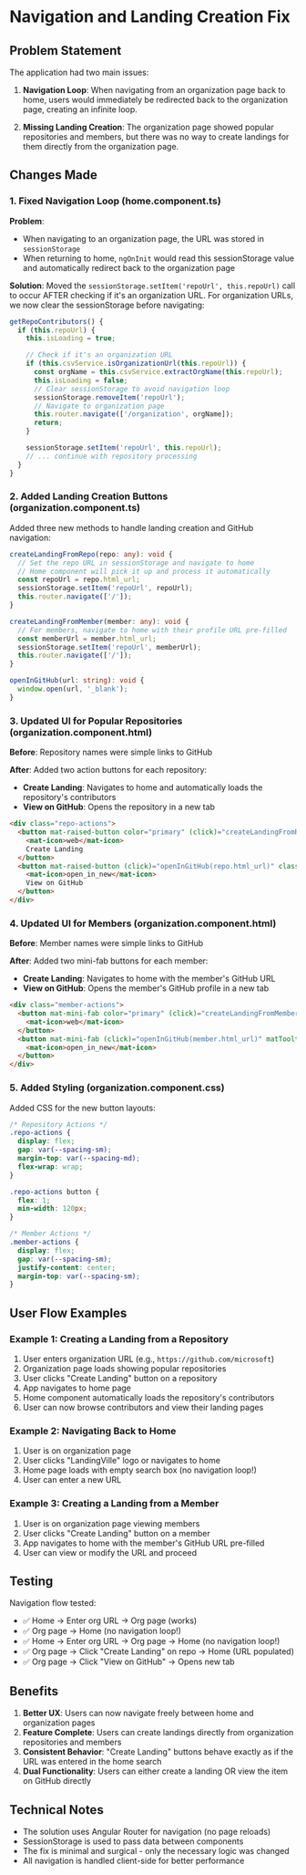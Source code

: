 # Navigation and Landing Creation Fix

## Problem Statement

The application had two main issues:

1. **Navigation Loop**: When navigating from an organization page back to home, users would immediately be redirected back to the organization page, creating an infinite loop.

2. **Missing Landing Creation**: The organization page showed popular repositories and members, but there was no way to create landings for them directly from the organization page.

## Changes Made

### 1. Fixed Navigation Loop (home.component.ts)

**Problem**: 
- When navigating to an organization page, the URL was stored in `sessionStorage`
- When returning to home, `ngOnInit` would read this sessionStorage value and automatically redirect back to the organization page

**Solution**:
Moved the `sessionStorage.setItem('repoUrl', this.repoUrl)` call to occur AFTER checking if it's an organization URL. For organization URLs, we now clear the sessionStorage before navigating:

```typescript
getRepoContributors() {
  if (this.repoUrl) {
    this.isLoading = true;

    // Check if it's an organization URL
    if (this.csvService.isOrganizationUrl(this.repoUrl)) {
      const orgName = this.csvService.extractOrgName(this.repoUrl);
      this.isLoading = false;
      // Clear sessionStorage to avoid navigation loop
      sessionStorage.removeItem('repoUrl');
      // Navigate to organization page
      this.router.navigate(['/organization', orgName]);
      return;
    }

    sessionStorage.setItem('repoUrl', this.repoUrl);
    // ... continue with repository processing
  }
}
```

### 2. Added Landing Creation Buttons (organization.component.ts)

Added three new methods to handle landing creation and GitHub navigation:

```typescript
createLandingFromRepo(repo: any): void {
  // Set the repo URL in sessionStorage and navigate to home
  // Home component will pick it up and process it automatically
  const repoUrl = repo.html_url;
  sessionStorage.setItem('repoUrl', repoUrl);
  this.router.navigate(['/']);
}

createLandingFromMember(member: any): void {
  // For members, navigate to home with their profile URL pre-filled
  const memberUrl = member.html_url;
  sessionStorage.setItem('repoUrl', memberUrl);
  this.router.navigate(['/']);
}

openInGitHub(url: string): void {
  window.open(url, '_blank');
}
```

### 3. Updated UI for Popular Repositories (organization.component.html)

**Before**: Repository names were simple links to GitHub

**After**: Added two action buttons for each repository:
- **Create Landing**: Navigates to home and automatically loads the repository's contributors
- **View on GitHub**: Opens the repository in a new tab

```html
<div class="repo-actions">
  <button mat-raised-button color="primary" (click)="createLandingFromRepo(repo)">
    <mat-icon>web</mat-icon>
    Create Landing
  </button>
  <button mat-raised-button (click)="openInGitHub(repo.html_url)" class="github-btn">
    <mat-icon>open_in_new</mat-icon>
    View on GitHub
  </button>
</div>
```

### 4. Updated UI for Members (organization.component.html)

**Before**: Member names were simple links to GitHub

**After**: Added two mini-fab buttons for each member:
- **Create Landing**: Navigates to home with the member's GitHub URL
- **View on GitHub**: Opens the member's GitHub profile in a new tab

```html
<div class="member-actions">
  <button mat-mini-fab color="primary" (click)="createLandingFromMember(member)" matTooltip="Create Landing">
    <mat-icon>web</mat-icon>
  </button>
  <button mat-mini-fab (click)="openInGitHub(member.html_url)" matTooltip="View on GitHub" class="github-btn">
    <mat-icon>open_in_new</mat-icon>
  </button>
</div>
```

### 5. Added Styling (organization.component.css)

Added CSS for the new button layouts:

```css
/* Repository Actions */
.repo-actions {
  display: flex;
  gap: var(--spacing-sm);
  margin-top: var(--spacing-md);
  flex-wrap: wrap;
}

.repo-actions button {
  flex: 1;
  min-width: 120px;
}

/* Member Actions */
.member-actions {
  display: flex;
  gap: var(--spacing-sm);
  justify-content: center;
  margin-top: var(--spacing-sm);
}
```

## User Flow Examples

### Example 1: Creating a Landing from a Repository

1. User enters organization URL (e.g., `https://github.com/microsoft`)
2. Organization page loads showing popular repositories
3. User clicks "Create Landing" button on a repository
4. App navigates to home page
5. Home component automatically loads the repository's contributors
6. User can now browse contributors and view their landing pages

### Example 2: Navigating Back to Home

1. User is on organization page
2. User clicks "LandingVille" logo or navigates to home
3. Home page loads with empty search box (no navigation loop!)
4. User can enter a new URL

### Example 3: Creating a Landing from a Member

1. User is on organization page viewing members
2. User clicks "Create Landing" button on a member
3. App navigates to home with the member's GitHub URL pre-filled
4. User can view or modify the URL and proceed

## Testing

Navigation flow tested:
- ✅ Home → Enter org URL → Org page (works)
- ✅ Org page → Home (no navigation loop!)
- ✅ Home → Enter org URL → Org page → Home (no navigation loop!)
- ✅ Org page → Click "Create Landing" on repo → Home (URL populated)
- ✅ Org page → Click "View on GitHub" → Opens new tab

## Benefits

1. **Better UX**: Users can now navigate freely between home and organization pages
2. **Feature Complete**: Users can create landings directly from organization repositories and members
3. **Consistent Behavior**: "Create Landing" buttons behave exactly as if the URL was entered in the home search
4. **Dual Functionality**: Users can either create a landing OR view the item on GitHub directly

## Technical Notes

- The solution uses Angular Router for navigation (no page reloads)
- SessionStorage is used to pass data between components
- The fix is minimal and surgical - only the necessary logic was changed
- All navigation is handled client-side for better performance

